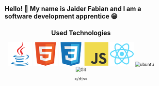 <h2>Hello! 👋 My name is Jaider Fabian and I am a software development apprentice 😁</h2> 
<div align="center"> 
    <h2 align="center">Used Technologies</h2>
    <div align="center">
        <img src="https://github.com/devicons/devicon/blob/master/icons/java/java-original.svg" alt="Java" width="80">
        <img src="https://github.com/devicons/devicon/blob/master/icons/html5/html5-original.svg" alt="HTML" width="80">
        <img src="https://github.com/devicons/devicon/blob/master/icons/css3/css3-original.svg" alt="CSS" width="80">
        <img src="https://github.com/devicons/devicon/blob/master/icons/javascript/javascript-original.svg" alt="JavaScript" width="80">
        <img src="https://github.com/devicons/devicon/blob/master/icons/react/react-original.svg" alt="React" width="80">
        <img src="https://seeklogo.com/images/U/ubuntu-logo-8FDEC6A07B-seeklogo.com.png" alt="ubuntu" width="80" />
        <img src="https://upload.wikimedia.org/wikipedia/commons/thumb/3/3f/Git_icon.svg/1200px-Git_icon.svg.png" alt="Git" width="80" />
        
    </div>
</div>
